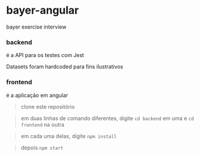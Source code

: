 # bayer-angular
bayer exercise interview


### backend
é a API para os testes com Jest

Datasets foram hardcoded para fins ilustrativos


### frontend
é a aplicação em angular


>clone este repositório

>em duas linhas de comando diferentes, digite `cd backend` em uma e `cd frontend` na outra

>em cada uma delas, digite `npm install`

>depois `npm start`
